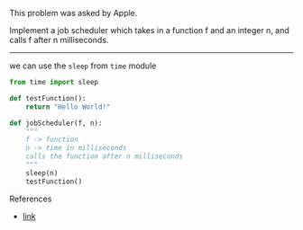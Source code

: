 This problem was asked by Apple.

Implement a job scheduler which takes in a function f and an integer n, and calls f after n milliseconds.

---

we can use the `sleep` from `time` module

```python
from time import sleep

def testFunction():
	return "Hello World!"

def jobScheduler(f, n):
	"""
	f -> function
	n -> time in milliseconds
	calls the function after n milliseconds
	"""
	sleep(n)
	testFunction()
```


References
- [link](https://www.youtube.com/watch?v=Gs5jGDROx1M)
